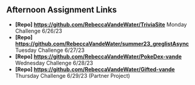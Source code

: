 ## Afternoon Assignment Links

* **[Repo] https://github.com/RebeccaVandeWater/TriviaSite** Monday Challenge 6/26/23
* **[Repo] https://github.com/RebeccaVandeWater/summer23_greglistAsync** Tuesday Challenge 6/27/23
* **[Repo] https://github.com/RebeccaVandeWater/PokeDex-vande** Wednesday Challenge 6/28/23
* **[Repo] https://github.com/RebeccaVandeWater/Gifted-vande** Thursday Challenge 6/29/23 (Partner Project)
